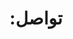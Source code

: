 ---
title: ":تواصل"
description : "تواصل معنا"

office:
  title : "تواصل معنا"
  mobile : "0124857985320"
  email : "OC@optimizedcare.co"
  location : "الرياض، المملكة العربية السعودية"
  content : "لا تتردوا بالتواصل معنا عن طريق الايميل او الواتساب"

# opennig hour
opennig_hour:
  title : ":اوقات الرد"
  day_time:
    - ٢٤/٧
    
draft: false
---